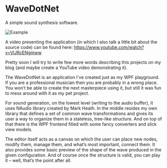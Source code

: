 # WaveDotNet
A simple sound synthesis software.

![Example](https://repository-images.githubusercontent.com/174710616/65588680-7b3e-11e9-8584-8ac66c7634d9)

A video presenting the application (in which I also talk a little bit about the source code) can be found here: https://www.youtube.com/watch?v=VlJRcENgmww

Pretty soon I will try to write few more words describing this projects on my blog (and maybe create a YouTube video demonstrating it).

The WaveDotNet is an application I've created just as my WPF playground. If you are a professional musician then you are probably in a wrong place. You won’t be able to create the next masterpiece using it, but still it was fun to mess around with it as my pet project.

For sound generation, on the lowest level (writing to the audio buffer), it uses NAudio library created by Mark Heath. In the middle resides my own library that defines a set of common wave transformations and gives its user a way to organize them in a stateless, tree-like structure. And on top of that there is the WPF frontend filled with some fancy converters and slick view models. 

The editor itself acts as a canvas on which the user can place new nodes, modify them, manage them, and what’s most important, connect them. It also provides some basic preview of the shape of the wave produced in the given configuration. And of course once the structure is valid, you can play it – well, that’s the point after all.
